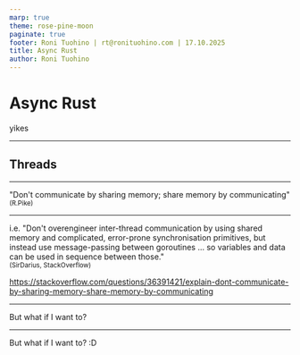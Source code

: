 ```yaml
---
marp: true
theme: rose-pine-moon
paginate: true
footer: Roni Tuohino | rt@ronituohino.com | 17.10.2025
title: Async Rust
author: Roni Tuohino
---
```


# Async Rust

yikes

---

## Threads

---

"Don't communicate by sharing memory; share memory by communicating"  
<small>(R.Pike)</small>

---

i.e. "Don't overengineer inter-thread communication by using shared memory and
complicated, error-prone synchronisation primitives, but instead use
message-passing between goroutines ... so variables and data can be used in
sequence between those."  
<small>(SirDarius, StackOverflow)</small>

https://stackoverflow.com/questions/36391421/explain-dont-communicate-by-sharing-memory-share-memory-by-communicating

---

But what if I want to?

---

But what if I want to? :D

